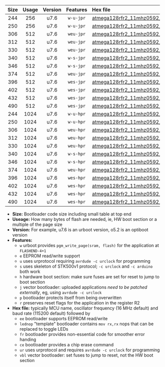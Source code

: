 |Size|Usage|Version|Features|Hex file|
|:-:|:-:|:-:|:-:|:--|
|244|256|u7.6|`w-u-jpr`|[atmega128rfr2_11mhz0592_115200bps_ur_vbl.hex](https://raw.githubusercontent.com/stefanrueger/urboot/main/atmega128rfr2_11mhz0592_115200bps_ur_vbl.hex)|
|250|256|u7.6|`w-u-jpr`|[atmega128rfr2_11mhz0592_115200bps_lednop_ur_vbl.hex](https://raw.githubusercontent.com/stefanrueger/urboot/main/atmega128rfr2_11mhz0592_115200bps_lednop_ur_vbl.hex)|
|306|512|u7.6|`weu-jpr`|[atmega128rfr2_11mhz0592_115200bps_ee_ur_vbl.hex](https://raw.githubusercontent.com/stefanrueger/urboot/main/atmega128rfr2_11mhz0592_115200bps_ee_ur_vbl.hex)|
|312|512|u7.6|`weu-jpr`|[atmega128rfr2_11mhz0592_115200bps_ee_lednop_ur_vbl.hex](https://raw.githubusercontent.com/stefanrueger/urboot/main/atmega128rfr2_11mhz0592_115200bps_ee_lednop_ur_vbl.hex)|
|330|512|u7.6|`weu-jpr`|[atmega128rfr2_11mhz0592_115200bps_ee_lednop_fr_ur_vbl.hex](https://raw.githubusercontent.com/stefanrueger/urboot/main/atmega128rfr2_11mhz0592_115200bps_ee_lednop_fr_ur_vbl.hex)|
|340|512|u7.6|`w-s-jpr`|[atmega128rfr2_11mhz0592_115200bps_vbl.hex](https://raw.githubusercontent.com/stefanrueger/urboot/main/atmega128rfr2_11mhz0592_115200bps_vbl.hex)|
|346|512|u7.6|`w-s-jpr`|[atmega128rfr2_11mhz0592_115200bps_lednop_vbl.hex](https://raw.githubusercontent.com/stefanrueger/urboot/main/atmega128rfr2_11mhz0592_115200bps_lednop_vbl.hex)|
|374|512|u7.6|`weu-jpr`|[atmega128rfr2_11mhz0592_115200bps_ee_lednop_fr_ce_ur_vbl.hex](https://raw.githubusercontent.com/stefanrueger/urboot/main/atmega128rfr2_11mhz0592_115200bps_ee_lednop_fr_ce_ur_vbl.hex)|
|396|512|u7.6|`wes-jpr`|[atmega128rfr2_11mhz0592_115200bps_ee_vbl.hex](https://raw.githubusercontent.com/stefanrueger/urboot/main/atmega128rfr2_11mhz0592_115200bps_ee_vbl.hex)|
|402|512|u7.6|`wes-jpr`|[atmega128rfr2_11mhz0592_115200bps_ee_lednop_vbl.hex](https://raw.githubusercontent.com/stefanrueger/urboot/main/atmega128rfr2_11mhz0592_115200bps_ee_lednop_vbl.hex)|
|432|512|u7.6|`wes-jpr`|[atmega128rfr2_11mhz0592_115200bps_ee_lednop_fr_vbl.hex](https://raw.githubusercontent.com/stefanrueger/urboot/main/atmega128rfr2_11mhz0592_115200bps_ee_lednop_fr_vbl.hex)|
|490|512|u7.6|`wes-jpr`|[atmega128rfr2_11mhz0592_115200bps_ee_lednop_fr_ce_vbl.hex](https://raw.githubusercontent.com/stefanrueger/urboot/main/atmega128rfr2_11mhz0592_115200bps_ee_lednop_fr_ce_vbl.hex)|
|244|1024|u7.6|`w-u-hpr`|[atmega128rfr2_11mhz0592_115200bps_ur.hex](https://raw.githubusercontent.com/stefanrueger/urboot/main/atmega128rfr2_11mhz0592_115200bps_ur.hex)|
|250|1024|u7.6|`w-u-hpr`|[atmega128rfr2_11mhz0592_115200bps_lednop_ur.hex](https://raw.githubusercontent.com/stefanrueger/urboot/main/atmega128rfr2_11mhz0592_115200bps_lednop_ur.hex)|
|306|1024|u7.6|`weu-hpr`|[atmega128rfr2_11mhz0592_115200bps_ee_ur.hex](https://raw.githubusercontent.com/stefanrueger/urboot/main/atmega128rfr2_11mhz0592_115200bps_ee_ur.hex)|
|312|1024|u7.6|`weu-hpr`|[atmega128rfr2_11mhz0592_115200bps_ee_lednop_ur.hex](https://raw.githubusercontent.com/stefanrueger/urboot/main/atmega128rfr2_11mhz0592_115200bps_ee_lednop_ur.hex)|
|330|1024|u7.6|`weu-hpr`|[atmega128rfr2_11mhz0592_115200bps_ee_lednop_fr_ur.hex](https://raw.githubusercontent.com/stefanrueger/urboot/main/atmega128rfr2_11mhz0592_115200bps_ee_lednop_fr_ur.hex)|
|340|1024|u7.6|`w-s-hpr`|[atmega128rfr2_11mhz0592_115200bps.hex](https://raw.githubusercontent.com/stefanrueger/urboot/main/atmega128rfr2_11mhz0592_115200bps.hex)|
|346|1024|u7.6|`w-s-hpr`|[atmega128rfr2_11mhz0592_115200bps_lednop.hex](https://raw.githubusercontent.com/stefanrueger/urboot/main/atmega128rfr2_11mhz0592_115200bps_lednop.hex)|
|374|1024|u7.6|`weu-hpr`|[atmega128rfr2_11mhz0592_115200bps_ee_lednop_fr_ce_ur.hex](https://raw.githubusercontent.com/stefanrueger/urboot/main/atmega128rfr2_11mhz0592_115200bps_ee_lednop_fr_ce_ur.hex)|
|396|1024|u7.6|`wes-hpr`|[atmega128rfr2_11mhz0592_115200bps_ee.hex](https://raw.githubusercontent.com/stefanrueger/urboot/main/atmega128rfr2_11mhz0592_115200bps_ee.hex)|
|402|1024|u7.6|`wes-hpr`|[atmega128rfr2_11mhz0592_115200bps_ee_lednop.hex](https://raw.githubusercontent.com/stefanrueger/urboot/main/atmega128rfr2_11mhz0592_115200bps_ee_lednop.hex)|
|432|1024|u7.6|`wes-hpr`|[atmega128rfr2_11mhz0592_115200bps_ee_lednop_fr.hex](https://raw.githubusercontent.com/stefanrueger/urboot/main/atmega128rfr2_11mhz0592_115200bps_ee_lednop_fr.hex)|
|490|1024|u7.6|`wes-hpr`|[atmega128rfr2_11mhz0592_115200bps_ee_lednop_fr_ce.hex](https://raw.githubusercontent.com/stefanrueger/urboot/main/atmega128rfr2_11mhz0592_115200bps_ee_lednop_fr_ce.hex)|

- **Size:** Bootloader code size including small table at top end
- **Useage:** How many bytes of flash are needed, ie, HW boot section or a multiple of the page size
- **Version:** For example, u7.6 is an urboot version, o5.2 is an optiboot version
- **Features:**
  + `w` urboot provides `pgm_write_page(sram, flash)` for the application at `FLASHEND-4+1`
  + `e` EEPROM read/write support
  + `u` uses urprotocol requiring `avrdude -c urclock` for programming
  + `s` uses skeleton of STK500v1 protocol; `-c urclock` and `-c arduino` both work
  + `h` hardware boot section: make sure fuses are set for reset to jump to boot section
  + `j` vector bootloader: uploaded applications *need to be patched externally*, eg, using `avrdude -c urclock`
  + `p` bootloader protects itself from being overwritten
  + `r` preserves reset flags for the application in the register R2
- **Hex file:** typically MCU name, oscillator frequency (16 MHz default) and baud rate (115200 default) followed by
  + `ee` bootloader supports EEPROM read/write
  + `lednop` "template" bootloader contains `mov rx,rx` nops that can be replaced to toggle LEDs
  + `fr` bootloader provides non-essential code for smoother error handing
  + `ce` bootloader provides a chip erase command
  + `ur` uses urprotocol and requires `avrdude -c urclock` for programming
  + `vbl` vector bootloader: set fuses to jump to reset, not the HW boot section
